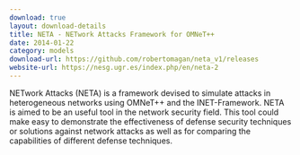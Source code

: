```yaml
---
download: true
layout: download-details
title: NETA - NETwork Attacks Framework for OMNeT++
date: 2014-01-22
category: models
download-url: https://github.com/robertomagan/neta_v1/releases
website-url: https://nesg.ugr.es/index.php/en/neta-2
---
```


NETwork Attacks (NETA) is a framework devised to simulate attacks in heterogeneous networks using OMNeT++ and the INET-Framework. NETA is aimed to be an useful tool in the network security field. This tool could make easy to demonstrate the effectiveness of defense security techniques or solutions against network attacks as well as for comparing the capabilities of different defense techniques.
